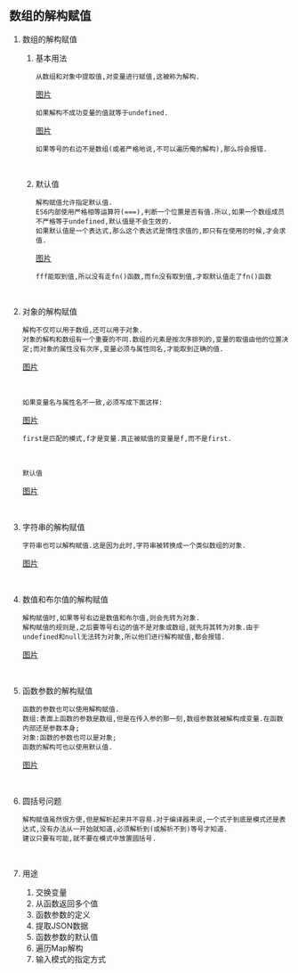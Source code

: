 ## 数组的解构赋值

1. 数组的解构赋值

   1. 基本用法

      ````  
      从数组和对象中提取值,对变量进行赋值,这被称为解构.
      ````

      [图片](https://github.com/qq2575896094/ES6/blob/master/images/let和const命令/WX20171030-095619@2x.png)

      ````
      如果解构不成功变量的值就等于undefined.
      ````

      [图片](https://github.com/qq2575896094/ES6/blob/master/images/let和const命令/WX20171030-095908@2x.png)

      ````
      如果等号的右边不是数组(或者严格地说,不可以遍历俺的解构),那么将会报错.
      ````

      ​

   2. 默认值

      ````
      解构赋值允许指定默认值.
      ES6内部使用严格相等运算符(===),判断一个位置是否有值.所以,如果一个数组成员不严格等于undefined,默认值是不会生效的.
      如果默认值是一个表达式,那么这个表达式是惰性求值的,即只有在使用的时候,才会求值.
      ````

      [图片](https://github.com/qq2575896094/ES6/blob/master/images/let和const命令/WX20171030-103434@2x.png)

      ``fff能取到值,所以没有走fn()函数,而fn没有取到值,才取默认值走了fn()函数``

      ​

2. 对象的解构赋值

   ````
   解构不仅可以用于数组,还可以用于对象.
   对象的解构和数组有一个重要的不同.数组的元素是按次序排列的,变量的取值由他的位置决定;而对象的属性没有次序,变量必须与属性同名,才能取到正确的值.
   ````

   [图片](https://github.com/qq2575896094/ES6/blob/master/images/let和const命令/WX20171030-111127@2x.png)

   ​

   ````
   如果变量名与属性名不一致,必须写成下面这样:
   ````

   [图片](https://github.com/qq2575896094/ES6/blob/master/images/let和const命令/WX20171030-111226@2x.png)

   `first是匹配的模式,f才是变量.真正被赋值的变量是f,而不是first.`

   ​

   ````
   默认值
   ````

   [图片](https://github.com/qq2575896094/ES6/blob/master/images/let和const命令/WX20171030-112808@2x.png)

   ​

3. 字符串的解构赋值

   ````
   字符串也可以解构赋值.这是因为此时,字符串被转换成一个类似数组的对象.
   ````

   [图片](https://github.com/qq2575896094/ES6/blob/master/images/let和const命令/WX20171030-135240@2x.png)

   ​

4. 数值和布尔值的解构赋值

   ````
   解构赋值时,如果等号右边是数值和布尔值,则会先转为对象.
   解构赋值的规则是,之后要等号右边的值不是对象或数组,就先将其转为对象.由于undefined和null无法转为对象,所以他们进行解构赋值,都会报错.
   ````

   [图片](https://github.com/qq2575896094/ES6/blob/master/images/let和const命令/WX20171030-141208@2x.png)

   ​

5. 函数参数的解构赋值

   ````
   函数的参数也可以使用解构赋值.
   数组:表面上函数的参数是数组,但是在传入参的那一刻,数组参数就被解构成变量.在函数内部还是参数本身;
   对象:函数的参数也可以是对象;
   函数的解构可也以使用默认值.
   ````

   [图片](https://github.com/qq2575896094/ES6/blob/master/images/let和const命令/WX20171030-142816@2x.png)

   ​

6. 圆括号问题

   ````
   解构赋值虽然很方便,但是解析起来并不容易.对于编译器来说,一个式子到底是模式还是表达式,没有办法从一开始就知道,必须解析到(或解析不到)等号才知道.
   建议只要有可能,就不要在模式中放置圆括号.
   ````

   ​

7. 用途

   1. 交换变量
   2. 从函数返回多个值
   3. 函数参数的定义
   4. 提取JSON数据
   5. 函数参数的默认值
   6. 遍历Map解构
   7. 输入模式的指定方式

   ​